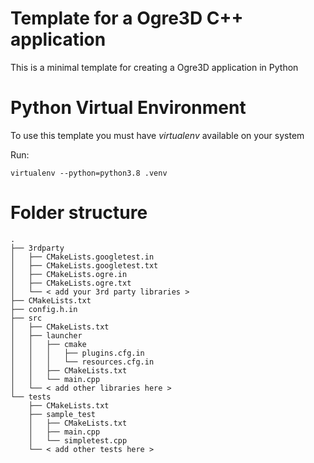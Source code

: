 # Template for a Ogre3D C++ application

This is a minimal template for creating a Ogre3D application in Python

# Python Virtual Environment

To use this template you must have *virtualenv* available on your system

Run:
```
virtualenv --python=python3.8 .venv
```

# Folder structure

```
.
├── 3rdparty
│   ├── CMakeLists.googletest.in
│   ├── CMakeLists.googletest.txt
│   ├── CMakeLists.ogre.in
│   ├── CMakeLists.ogre.txt
│   └── < add your 3rd party libraries >
├── CMakeLists.txt
├── config.h.in
├── src
│   ├── CMakeLists.txt
│   ├── launcher
│   │   ├── cmake
│   │   │   ├── plugins.cfg.in
│   │   │   └── resources.cfg.in
│   │   ├── CMakeLists.txt
│   │   └── main.cpp
│   └── < add other libraries here >
└── tests
    ├── CMakeLists.txt
    ├── sample_test
    │   ├── CMakeLists.txt
    │   ├── main.cpp
    │   └── simpletest.cpp
    └── < add other tests here >
```

